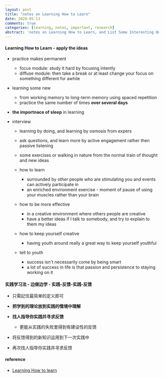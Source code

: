 ```yaml
---
layout: post
title: "notes on Learning How to Learn"
date: 2020-05-13
comments: true
categories: [learning, notes, important, research]
abstract: 'notes on Learning How to Learn, and List Some Interesting Questions'
---
```


#### Learning How to Learn - apply the ideas

* practice makes permanent
  - focus module: study it hard by focusing intently
  - diffuse module: then take a break or at least change your focus on something different for awhile

* learning some new
  - from working memory to long-term memory using spaced repetition
  - practice the same number of times **over several days**

* **the importnace of sleep** in learning
   

* interview
   - learning by doing, and learning by osmosis from expers
   - ask questions, and learn more by active engagement rather then passive listening
   - some exercises or walking in nature from the normal train of thought and new ideas
   - how to learn
     + surrounded by other people who are stimulating you and events can actively participate in
     + an enriched environment exercise - moment of pause of using your muscles rather than your brain
   - how to be more effective
     + in a creative environment where others people are creative
     + have a better ideas if I talk to somebody, and try to explain to them my ideas

   - how to keep yourself creative
     + having youth around really a great way to keep yourself youthful

   - tell to youth
     + success isn't necessarily come by being smart
     + a lot of success in life is that passion and persistence to staying working on it


#### 实践学习法  - 边做边学  - 实践-反馈-实践-反馈
* 只需記住最简单的定义即可
* **把学到的理论放到实践的情境中理解**
* **找人指导你实践并寻求反馈**
   - 更能从实践的失败里得到有建设性的反馈

* 将反馈得到的新知识运用到下一次实践中
* 再次找人指导你实践并寻求反馈


#### reference
* [Learning How to learn](https://www.coursera.org/learn/learning-how-to-learn/home/week/1)
